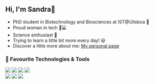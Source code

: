 ## Hi, I'm Sandra👋

- PhD student in Biotechnology and Biosciences at IST@Ulisboa 🔭
- Proud woman in tech  :woman::computer:
- Science enthusiast  :page_with_curl:
- Trying to learn a little bit more every day! :smiley:
- Discover a little more about me: [My personal page](https://sandragodinhosilva.netlify.app/)


### 🔧 Favourite Technologies & Tools
![](https://img.shields.io/badge/OS-Linux-informational?style=flat&logo=linux&logoColor=white&color=2bbc8a)
![](https://img.shields.io/badge/Code-Python-informational?style=flat&logo=python&logoColor=white&color=2bbc8a)
![](https://img.shields.io/badge/Code-R-informational?style=flat&logo=R&logoColor=white&color=2bbc8a)
![](https://img.shields.io/badge/Shell-Bash-informational?style=flat&logo=gnu-bash&logoColor=white&color=2bbc8a) \
![](https://img.shields.io/badge/Tool-Github-informational?style=flat&logo=github&logoColor=white&color=2bbc8a)
![](https://img.shields.io/badge/Tool-Jekyll-informational?style=flat&logo=jekyll&logoColor=white&color=2bbc8a)
![](https://img.shields.io/badge/Tool-Netlify-informational?style=flat&logo=netlify&logoColor=white&color=2bbc8a)


<!--
**sandragodinhosilva/sandragodinhosilva** is a ✨ _special_ ✨ repository because its `README.md` (this file) appears on your GitHub profile.
